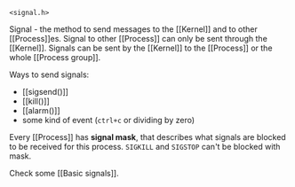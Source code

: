 `<signal.h>`

Signal - the method to send messages to the [[Kernel]] and to other [[Process]]es. Signal to other [[Process]] can only be sent through the [[Kernel]]. Signals can be sent by the [[Kernel]] to the [[Process]] or the whole [[Process group]].

Ways to send signals:
* [[sigsend()]]
* [[kill()]]
* [[alarm()]]
* some kind of event (`ctrl+c` or dividing by zero)

Every [[Process]] has **signal mask**, that describes what signals are blocked to be received for this process. `SIGKILL` and `SIGSTOP` can't be blocked with mask.

Check some [[Basic signals]].
